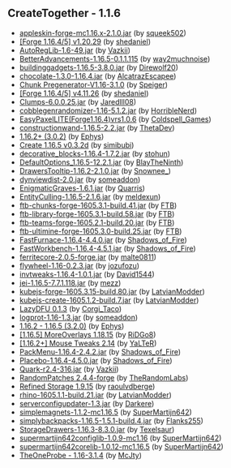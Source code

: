 ## CreateTogether - 1.1.6
- [appleskin-forge-mc1.16.x-2.1.0.jar](https://www.curseforge.com/minecraft/mc-mods/appleskin/files/3395800) (by [squeek502](https://www.curseforge.com/members/squeek502/projects))
- [[Forge 1.16.4/5] v1.20.29](https://www.curseforge.com/minecraft/mc-mods/architectury-forge/files/3415041) (by [shedaniel](https://www.curseforge.com/members/shedaniel/projects))
- [AutoRegLib-1.6-49.jar](https://www.curseforge.com/minecraft/mc-mods/autoreglib/files/3326041) (by [Vazkii](https://www.curseforge.com/members/vazkii/projects))
- [BetterAdvancements-1.16.5-0.1.1.115](https://www.curseforge.com/minecraft/mc-mods/better-advancements/files/3404330) (by [way2muchnoise](https://www.curseforge.com/members/way2muchnoise/projects))
- [buildinggadgets-1.16.5-3.8.0.jar](https://www.curseforge.com/minecraft/mc-mods/building-gadgets/files/3205295) (by [Direwolf20](https://www.curseforge.com/members/direwolf20/projects))
- [chocolate-1.3.0-1.16.4.jar](https://www.curseforge.com/minecraft/mc-mods/chocolate-fix/files/3166929) (by [AlcatrazEscapee](https://www.curseforge.com/members/alcatrazescapee/projects))
- [Chunk Pregenerator-V1.16-3.1.0](https://www.curseforge.com/minecraft/mc-mods/chunkpregenerator/files/3419304) (by [Speiger](https://www.curseforge.com/members/speiger/projects))
- [[Forge 1.16.4/5] v4.11.26](https://www.curseforge.com/minecraft/mc-mods/cloth-config-forge/files/3311352) (by [shedaniel](https://www.curseforge.com/members/shedaniel/projects))
- [Clumps-6.0.0.25.jar](https://www.curseforge.com/minecraft/mc-mods/clumps/files/3348509) (by [Jaredlll08](https://www.curseforge.com/members/jaredlll08/projects))
- [cobblegenrandomizer-1.16-5.1.2.jar](https://www.curseforge.com/minecraft/mc-mods/cobblegenrandomizer/files/3147020) (by [HorribleNerd](https://www.curseforge.com/members/horriblenerd/projects))
- [EasyPaxelLITE(Forge1.16.4)vrs1.0.6](https://www.curseforge.com/minecraft/mc-mods/colds-easy-paxel-lite/files/3368153) (by [Coldspell_Games](https://www.curseforge.com/members/coldspell_games/projects))
- [constructionwand-1.16.5-2.2.jar](https://www.curseforge.com/minecraft/mc-mods/construction-wand/files/3285196) (by [ThetaDev](https://www.curseforge.com/members/thetadev/projects))
- [1.16.2+ (3.0.2)](https://www.curseforge.com/minecraft/mc-mods/cookiecore/files/3158118) (by [Ephys](https://www.curseforge.com/members/ephys/projects))
- [ Create 1.16.5 v0.3.2d](https://www.curseforge.com/minecraft/mc-mods/create/files/3419412) (by [simibubi](https://www.curseforge.com/members/simibubi/projects))
- [decorative_blocks-1.16.4-1.7.2.jar](https://www.curseforge.com/minecraft/mc-mods/decorative-blocks/files/3166283) (by [stohun](https://www.curseforge.com/members/stohun/projects))
- [DefaultOptions_1.16.5-12.2.1.jar](https://www.curseforge.com/minecraft/mc-mods/default-options/files/3330403) (by [BlayTheNinth](https://www.curseforge.com/members/blaytheninth/projects))
- [DrawersTooltip-1.16.2-2.1.0.jar](https://www.curseforge.com/minecraft/mc-mods/drawers-tooltip/files/3035686) (by [Snownee_](https://www.curseforge.com/members/snownee_/projects))
- [dynviewdist-2.0.jar](https://www.curseforge.com/minecraft/mc-mods/dynamic-view/files/3358883) (by [someaddon](https://www.curseforge.com/members/someaddon/projects))
- [EnigmaticGraves-1.6.1.jar](https://www.curseforge.com/minecraft/mc-mods/enigmatic-graves/files/3421782) (by [Quarris](https://www.curseforge.com/members/quarris/projects))
- [EntityCulling-1.16.5-2.1.6.jar](https://www.curseforge.com/minecraft/mc-mods/entity-culling/files/3328602) (by [meldexun](https://www.curseforge.com/members/meldexun/projects))
- [ftb-chunks-forge-1605.3.1-build.41.jar](https://www.curseforge.com/minecraft/mc-mods/ftb-chunks-forge/files/3409573) (by [FTB](https://www.curseforge.com/members/ftb/projects))
- [ftb-library-forge-1605.3.1-build.58.jar](https://www.curseforge.com/minecraft/mc-mods/ftb-library-forge/files/3415091) (by [FTB](https://www.curseforge.com/members/ftb/projects))
- [ftb-teams-forge-1605.2.1-build.20.jar](https://www.curseforge.com/minecraft/mc-mods/ftb-teams-forge/files/3409580) (by [FTB](https://www.curseforge.com/members/ftb/projects))
- [ftb-ultimine-forge-1605.3.0-build.25.jar](https://www.curseforge.com/minecraft/mc-mods/ftb-ultimine-forge/files/3409570) (by [FTB](https://www.curseforge.com/members/ftb/projects))
- [FastFurnace-1.16.4-4.4.0.jar](https://www.curseforge.com/minecraft/mc-mods/fastfurnace/files/3172796) (by [Shadows_of_Fire](https://www.curseforge.com/members/shadows_of_fire/projects))
- [FastWorkbench-1.16.4-4.5.1.jar](https://www.curseforge.com/minecraft/mc-mods/fastworkbench/files/3245271) (by [Shadows_of_Fire](https://www.curseforge.com/members/shadows_of_fire/projects))
- [ferritecore-2.0.5-forge.jar](https://www.curseforge.com/minecraft/mc-mods/ferritecore/files/3358428) (by [malte0811](https://www.curseforge.com/members/malte0811/projects))
- [flywheel-1.16-0.2.3.jar](https://www.curseforge.com/minecraft/mc-mods/flywheel/files/3419392) (by [jozufozu](https://www.curseforge.com/members/jozufozu/projects))
- [invtweaks-1.16.4-1.0.1.jar](https://www.curseforge.com/minecraft/mc-mods/inventory-tweaks-renewed/files/3102237) (by [David1544](https://www.curseforge.com/members/david1544/projects))
- [jei-1.16.5-7.7.1.118.jar](https://www.curseforge.com/minecraft/mc-mods/jei/files/3414898) (by [mezz](https://www.curseforge.com/members/mezz/projects))
- [kubejs-forge-1605.3.15-build.80.jar](https://www.curseforge.com/minecraft/mc-mods/kubejs-forge/files/3425028) (by [LatvianModder](https://www.curseforge.com/members/latvianmodder/projects))
- [kubejs-create-1605.1.2-build.7.jar](https://www.curseforge.com/minecraft/mc-mods/kubejs-create/files/3407451) (by [LatvianModder](https://www.curseforge.com/members/latvianmodder/projects))
- [ LazyDFU 0.1.3](https://www.curseforge.com/minecraft/mc-mods/lazy-dfu-forge/files/3249059) (by [Corgi_Taco](https://www.curseforge.com/members/corgi_taco/projects))
- [logprot-1.16-1.3.jar](https://www.curseforge.com/minecraft/mc-mods/login-protection/files/3038361) (by [someaddon](https://www.curseforge.com/members/someaddon/projects))
- [1.16.2 - 1.16.5 (3.2.0)](https://www.curseforge.com/minecraft/mc-mods/magic-feather/files/3224434) (by [Ephys](https://www.curseforge.com/members/ephys/projects))
- [[1.16.5] MoreOverlays 1.18.15](https://www.curseforge.com/minecraft/mc-mods/more-overlays-updated/files/3395133) (by [RiDGo8](https://www.curseforge.com/members/ridgo8/projects))
- [[1.16.2+] Mouse Tweaks 2.14](https://www.curseforge.com/minecraft/mc-mods/mouse-tweaks/files/3202662) (by [YaLTeR](https://www.curseforge.com/members/yalter/projects))
- [PackMenu-1.16.4-2.4.2.jar](https://www.curseforge.com/minecraft/mc-mods/packmenu/files/3292171) (by [Shadows_of_Fire](https://www.curseforge.com/members/shadows_of_fire/projects))
- [Placebo-1.16.4-4.5.0.jar](https://www.curseforge.com/minecraft/mc-mods/placebo/files/3331459) (by [Shadows_of_Fire](https://www.curseforge.com/members/shadows_of_fire/projects))
- [Quark-r2.4-316.jar](https://www.curseforge.com/minecraft/mc-mods/quark/files/3394265) (by [Vazkii](https://www.curseforge.com/members/vazkii/projects))
- [RandomPatches 2.4.4-forge](https://www.curseforge.com/minecraft/mc-mods/randompatches-forge/files/3211323) (by [TheRandomLabs](https://www.curseforge.com/members/therandomlabs/projects))
- [Refined Storage 1.9.15](https://www.curseforge.com/minecraft/mc-mods/refined-storage/files/3400575) (by [raoulvdberge](https://www.curseforge.com/members/raoulvdberge/projects))
- [rhino-1605.1.1-build.21.jar](https://www.curseforge.com/minecraft/mc-mods/rhino/files/3354586) (by [LatvianModder](https://www.curseforge.com/members/latvianmodder/projects))
- [serverconfigupdater-1.3.jar](https://www.curseforge.com/minecraft/mc-mods/serverconfig-updater/files/3034936) (by [Darkere](https://www.curseforge.com/members/darkere/projects))
- [simplemagnets-1.1.2-mc1.16.5](https://www.curseforge.com/minecraft/mc-mods/simple-magnets/files/3239732) (by [SuperMartijn642](https://www.curseforge.com/members/supermartijn642/projects))
- [simplybackpacks-1.16.5-1.5.1-build.4.jar](https://www.curseforge.com/minecraft/mc-mods/simply-backpacks/files/3345102) (by [Flanks255](https://www.curseforge.com/members/flanks255/projects))
- [StorageDrawers-1.16.3-8.3.0.jar](https://www.curseforge.com/minecraft/mc-mods/storage-drawers/files/3402515) (by [Texelsaur](https://www.curseforge.com/members/texelsaur/projects))
- [supermartijn642configlib-1.0.9-mc1.16](https://www.curseforge.com/minecraft/mc-mods/supermartijn642s-config-lib/files/3413938) (by [SuperMartijn642](https://www.curseforge.com/members/supermartijn642/projects))
- [supermartijn642corelib-1.0.12-mc1.16.5](https://www.curseforge.com/minecraft/mc-mods/supermartijn642s-core-lib/files/3413422) (by [SuperMartijn642](https://www.curseforge.com/members/supermartijn642/projects))
- [TheOneProbe - 1.16-3.1.4](https://www.curseforge.com/minecraft/mc-mods/the-one-probe/files/3319255) (by [McJty](https://www.curseforge.com/members/mcjty/projects))
